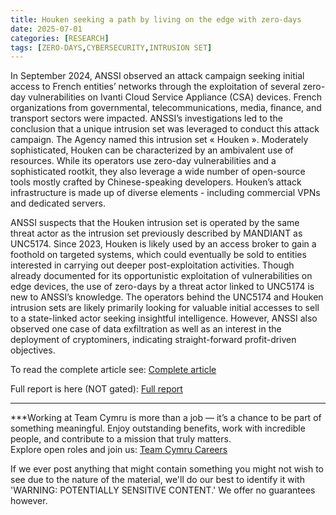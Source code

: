```yaml
---
title: Houken seeking a path by living on the edge with zero-days
date: 2025-07-01
categories: [RESEARCH]
tags: [ZERO-DAYS,CYBERSECURITY,INTRUSION SET]
---
```


In September 2024, ANSSI observed an attack campaign seeking initial access to French entities’ networks through the exploitation of several zero-day vulnerabilities on Ivanti Cloud Service Appliance (CSA) devices. French organizations from governmental, telecommunications, media, finance, and transport sectors were impacted. ANSSI’s investigations led to the conclusion that a unique intrusion set was leveraged to conduct this attack campaign. The Agency named this intrusion set « Houken ». Moderately sophisticated, Houken can be characterized by an ambivalent use of resources. While its operators use zero-day vulnerabilities and a sophisticated rootkit, they also leverage a wide number of open-source tools mostly crafted by Chinese-speaking developers. Houken’s attack infrastructure is made up of diverse elements - including commercial VPNs and dedicated servers.  

ANSSI suspects that the Houken intrusion set is operated by the same threat actor as the intrusion set previously described by MANDIANT as UNC5174. Since 2023, Houken is likely used by an access broker to gain a foothold on targeted systems, which could eventually be sold to entities interested in carrying out deeper post-exploitation activities. Though already documented for its opportunistic exploitation of vulnerabilities on edge devices, the use of zero-days by a threat actor linked to UNC5174 is new to ANSSI’s knowledge. The operators behind the UNC5174 and Houken intrusion sets are likely primarily looking for valuable initial accesses to sell to a state-linked actor seeking insightful intelligence. However, ANSSI also observed one case of data exfiltration as well as an interest in the deployment of cryptominers, indicating straight-forward profit-driven objectives.  

To read the complete article see: [Complete article](https://www.cert.ssi.gouv.fr/cti/CERTFR-2025-CTI-009/)  

Full report is here (NOT gated): [Full report](https://www.cert.ssi.gouv.fr/uploads/CERTFR-2025-CTI-009.pdf)  

*** 

***Working at Team Cymru is more than a job — it’s a chance to be part of something meaningful. Enjoy outstanding benefits, work with incredible people, and contribute to a mission that truly matters.  
Explore open roles and join us: [Team Cymru Careers](https://www.team-cymru.com/careers)  

If we ever post anything that might contain something you might not wish to see due to the nature of the material, we'll do our best to identify it with 'WARNING: POTENTIALLY SENSITIVE CONTENT.' We offer no guarantees however.
